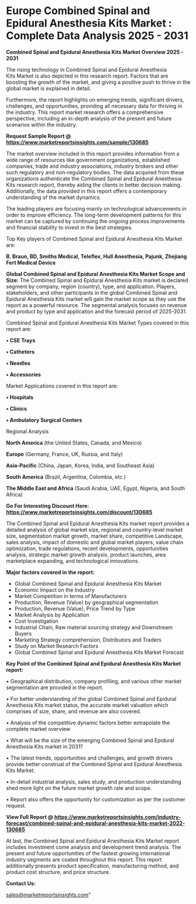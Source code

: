 # Europe Combined Spinal and Epidural Anesthesia Kits Market : Complete Data Analysis 2025 - 2031

<Strong> Combined Spinal and Epidural Anesthesia Kits Market Overview 2025 - 2031</strong>

The rising technology in Combined Spinal and Epidural Anesthesia Kits Market is also depicted in this research report. Factors that are boosting the growth of the market, and giving a positive push to thrive in the global market is explained in detail.

Furthermore, the report highlights on emerging trends, significant drivers, challenges, and opportunities, providing all necessary data for thriving in the industry. This report market research offers a comprehensive perspective, including an in-depth analysis of the present and future scenarios within the industry.

<strong>Request Sample Report @ <a href=https://www.marketreportsinsights.com/sample/130685>https://www.marketreportsinsights.com/sample/130685</a></strong>

The market overview included in this report provides information from a wide range of resources like government organizations, established companies, trade and industry associations, industry brokers and other such regulatory and non-regulatory bodies. The data acquired from these organizations authenticate the Combined Spinal and Epidural Anesthesia Kits research report, thereby aiding the clients in better decision making. Additionally, the data provided in this report offers a contemporary understanding of the market dynamics.

The leading players are focusing mainly on technological advancements in order to improve efficiency. The long-term development patterns for this market can be captured by continuing the ongoing process improvements and financial stability to invest in the best strategies.

Top Key players of Combined Spinal and Epidural Anesthesia Kits Market are:

<strong>B. Braun, BD, Smiths Medical, Teleflex, Hull Anesthesia, Pajunk, Zhejiang Fert Medical Device</strong>

<strong><b>Global Combined Spinal and Epidural Anesthesia Kits Market Scope and Size:</b></strong>
The Combined Spinal and Epidural Anesthesia Kits market is declared segment by company, region (country), type, and application. Players, stakeholders, and other participants in the global Combined Spinal and Epidural Anesthesia Kits market will gain the market scope as they use the report as a powerful resource. The segmental analysis focuses on revenue and product by type and application and the forecast period of 2025-2031.

Combined Spinal and Epidural Anesthesia Kits Market Types covered in this report are:

<strong>• CSE Trays

• Catheters

• Needles

• Accessories</strong>

Market Applications covered in this report are:

<strong>• Hospitals

• Clinics

• Ambulatory Surgical Centers</strong> 

Regional Analysis

<strong>North America</strong> (the United States, Canada, and Mexico)

<strong>Europe</strong> (Germany, France, UK, Russia, and Italy)

<strong>Asia-Pacific</strong> (China, Japan, Korea, India, and Southeast Asia)

<strong>South America</strong> (Brazil, Argentina, Colombia, etc.)

<strong>The Middle East and Africa</strong> (Saudi Arabia, UAE, Egypt, Nigeria, and South Africa)

<strong>Go For Interesting Discount Here: <a href=https://www.marketreportsinsights.com/discount/130685>https://www.marketreportsinsights.com/discount/130685</a></strong>

The Combined Spinal and Epidural Anesthesia Kits market report provides a detailed analysis of global market size, regional and country-level market size, segmentation market growth, market share, competitive Landscape, sales analysis, impact of domestic and global market players, value chain optimization, trade regulations, recent developments, opportunities analysis, strategic market growth analysis, product launches, area marketplace expanding, and technological innovations.

<strong><b>Major factors covered in the report:</b></strong>
<ul>
  <li>Global Combined Spinal and Epidural Anesthesia Kits Market </li>
  <li>Economic Impact on the Industry</li>
  <li>Market Competition in terms of Manufacturers</li>
  <li>Production, Revenue (Value) by geographical segmentation</li>
  <li>Production, Revenue (Value), Price Trend by Type</li>
  <li>Market Analysis by Application</li>
  <li>Cost Investigation</li>
  <li>Industrial Chain, Raw material sourcing strategy and Downstream Buyers</li>
  <li>Marketing Strategy comprehension, Distributors and Traders</li>
  <li>Study on Market Research Factors</li>
  <li>Global Combined Spinal and Epidural Anesthesia Kits Market Forecast</li>
</ul>

<strong><b>Key Point of the Combined Spinal and Epidural Anesthesia Kits Market report:</b></strong>

• Geographical distribution, company profiling, and various other market segmentation are provided in the report.

• For better understanding of the global Combined Spinal and Epidural Anesthesia Kits market status, the accurate market valuation which comprises of size, share, and revenue are also covered.

• Analysis of the competitive dynamic factors better extrapolate the complete market overview

• What will be the size of the emerging Combined Spinal and Epidural Anesthesia Kits market in 2031?

• The latest trends, opportunities and challenges, and growth drivers provide better construal of the Combined Spinal and Epidural Anesthesia Kits Market.

• In-detail industrial analysis, sales study, and production understanding shed more light on the future market growth rate and scope.

• Report also offers the opportunity for customization as per the customer request.

<strong><b>View Full Report @ <a href=https://www.marketreportsinsights.com/industry-forecast/combined-spinal-and-epidural-anesthesia-kits-market-2022-130685>https://www.marketreportsinsights.com/industry-forecast/combined-spinal-and-epidural-anesthesia-kits-market-2022-130685</a></b></strong>


At last, the Combined Spinal and Epidural Anesthesia Kits Market report includes investment come analysis and development trend analysis. The present and future opportunities of the fastest growing international industry segments are coated throughout this report. This report additionally presents product specification, manufacturing method, and product cost structure, and price structure.

<strong>Contact Us:</strong>

sales@marketreportsinsights.com"
